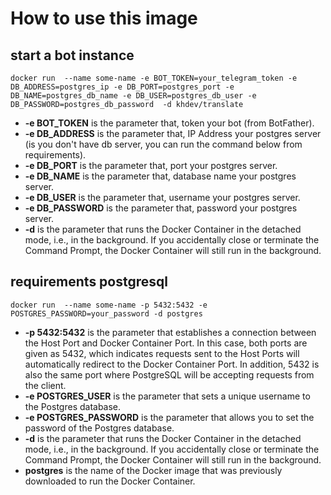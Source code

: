 # How to use this image

## start a bot instance

```
docker run  --name some-name -e BOT_TOKEN=your_telegram_token -e DB_ADDRESS=postgres_ip -e DB_PORT=postgres_port -e DB_NAME=postgres_db_name -e DB_USER=postgres_db_user -e DB_PASSWORD=postgres_db_password  -d khdev/translate
```
* **-e BOT_TOKEN** is the parameter that, token your bot (from BotFather).
* **-e DB_ADDRESS** is the parameter that, IP Address your postgres server (is you don't have db server, you can run the command below from requirements).
* **-e DB_PORT** is the parameter that, port your postgres server.
* **-e DB_NAME** is the parameter that, database name your postgres server.
* **-e DB_USER** is the parameter that, username your postgres server.
* **-e DB_PASSWORD** is the parameter that, password your postgres server.
* **-d** is the parameter that runs the Docker Container in the detached mode, i.e., in the background. If you accidentally close or terminate the Command Prompt, the Docker Container will still run in the background.

## requirements postgresql
```
docker run  --name some-name -p 5432:5432 -e POSTGRES_PASSWORD=your_password -d postgres 
```
* **-p 5432:5432** is the parameter that establishes a connection between the Host Port and Docker Container Port. In this case, both ports are given as 5432, which indicates requests sent to the Host Ports will automatically redirect to the Docker Container Port. In addition, 5432 is also the same port where PostgreSQL will be accepting requests from the client.
* **-e POSTGRES_USER** is the parameter that sets a unique username to the Postgres database.
* **-e POSTGRES_PASSWORD** is the parameter that allows you to set the password of the Postgres database.
* **-d** is the parameter that runs the Docker Container in the detached mode, i.e., in the background. If you accidentally close or terminate the Command Prompt, the Docker Container will still run in the background.
* **postgres** is the name of the Docker image that was previously downloaded to run the Docker Container.